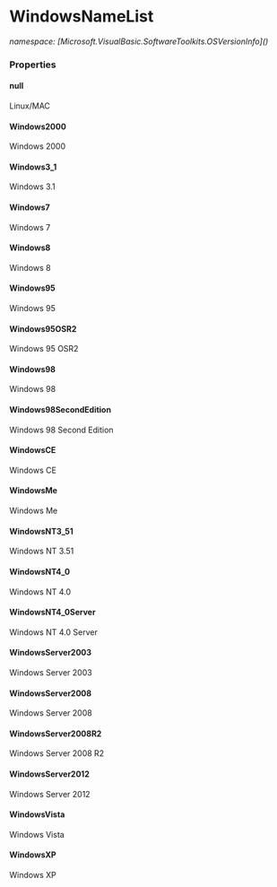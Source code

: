 ﻿# WindowsNameList
_namespace: [Microsoft.VisualBasic.SoftwareToolkits.OSVersionInfo](<a href="#" onClick="load('/docs/Microsoft.VisualBasic.SoftwareToolkits.OSVersionInfo/index.md')"></a>)_






### Properties

#### null
Linux/MAC
#### Windows2000
Windows 2000
#### Windows3_1
Windows 3.1
#### Windows7
Windows 7
#### Windows8
Windows 8
#### Windows95
Windows 95
#### Windows95OSR2
Windows 95 OSR2
#### Windows98
Windows 98
#### Windows98SecondEdition
Windows 98 Second Edition
#### WindowsCE
Windows CE
#### WindowsMe
Windows Me
#### WindowsNT3_51
Windows NT 3.51
#### WindowsNT4_0
Windows NT 4.0
#### WindowsNT4_0Server
Windows NT 4.0 Server
#### WindowsServer2003
Windows Server 2003
#### WindowsServer2008
Windows Server 2008
#### WindowsServer2008R2
Windows Server 2008 R2
#### WindowsServer2012
Windows Server 2012
#### WindowsVista
Windows Vista
#### WindowsXP
Windows XP
